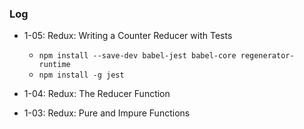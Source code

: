 ### Log

- 1-05: Redux: Writing a Counter Reducer with Tests
  - `npm install --save-dev babel-jest babel-core regenerator-runtime`
  - `npm install -g jest`

- 1-04: Redux: The Reducer Function
- 1-03: Redux: Pure and Impure Functions
